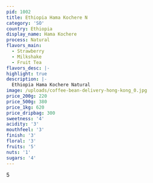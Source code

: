 ```yaml
---
pid: 1002
title: Ethiopia Hama Kochere N
category: 'SO'
country: Ethiopia
display_name: Hama Kochere
process: Natural
flavors_main:
  - Strawberry
  - Milkshake
  - Fruit Tea
flavors_desc: |-
highlight: true
description: |-
  Ethiopia Hama Kochere Natural
image: /uploads/coffee-bean-delivery-hong-kong_0.jpg
price_200g: 220
price_500g: 380
price_1kg: 620
price_dripbag: 300
sweetness: '4'
acidity: '3'
mouthfeel: '3'
finish: '3'
floral: '3'
fruits: '5'
nuts: '1'
sugars: '4'
---
```


5

